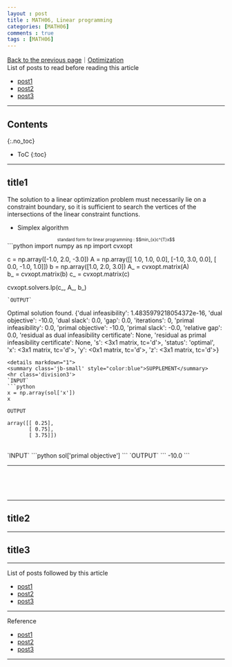 ```yaml
---
layout : post
title : MATH06, Linear programming
categories: [MATH06]
comments : true
tags : [MATH06]
---
```

[Back to the previous page](https://userdyk-github.github.io/Study.html)｜[Optimization](https://userdyk-github.github.io/math06/MATH06-Contents.html) <br>
List of posts to read before reading this article
- <a href='https://userdyk-github.github.io/'>post1</a>
- <a href='https://userdyk-github.github.io/'>post2</a>
- <a href='https://userdyk-github.github.io/'>post3</a>

---

## Contents
{:.no_toc}

* ToC
{:toc}

<hr class="division1">

## title1
The solution to a linear optimization problem must necessarily lie on a constraint boundary, so it is sufficient to search the vertices of the intersections of the linear constraint functions.
- Simplex algorithm
<div style="font-size: 70%; text-align: center;">standard form for linear programming : $$min_{x}c^{T}x$$</div>
```python
import numpy as np
import cvxopt

c = np.array([-1.0, 2.0, -3.0])
A = np.array([[ 1.0, 1.0, 0.0],
              [-1.0, 3.0, 0.0],
              [ 0.0, -1.0, 1.0]])
b = np.array([1.0, 2.0, 3.0])
A_ = cvxopt.matrix(A)  
b_ = cvxopt.matrix(b)
c_ = cvxopt.matrix(c)

cvxopt.solvers.lp(c_, A_, b_)
```
`OUTPUT`
```
Optimal solution found.
{'dual infeasibility': 1.4835979218054372e-16,
 'dual objective': -10.0,
 'dual slack': 0.0,
 'gap': 0.0,
 'iterations': 0,
 'primal infeasibility': 0.0,
 'primal objective': -10.0,
 'primal slack': -0.0,
 'relative gap': 0.0,
 'residual as dual infeasibility certificate': None,
 'residual as primal infeasibility certificate': None,
 's': <3x1 matrix, tc='d'>,
 'status': 'optimal',
 'x': <3x1 matrix, tc='d'>,
 'y': <0x1 matrix, tc='d'>,
 'z': <3x1 matrix, tc='d'>}
```
<details markdown="1">
<summary class='jb-small' style="color:blue">SUPPLEMENT</summary>
<hr class='division3'>
`INPUT`
```python
x = np.array(sol['x'])
x
```
`OUTPUT`
```
array([[ 0.25],
       [ 0.75],
       [ 3.75]])
```
<br>
`INPUT`
```python
sol['primal objective']
```
`OUTPUT`
```
-10.0
```

<hr class='division3'>
</details>

<br><br><br>
<hr class="division2">

## title2

<hr class="division2">

## title3

<hr class="division1">

List of posts followed by this article
- [post1](https://userdyk-github.github.io/)
- <a href='https://userdyk-github.github.io/'>post2</a>
- <a href='https://userdyk-github.github.io/'>post3</a>

---

Reference
- [post1](https://userdyk-github.github.io/)
- <a href='https://userdyk-github.github.io/'>post2</a>
- <a href='https://userdyk-github.github.io/'>post3</a>

---



